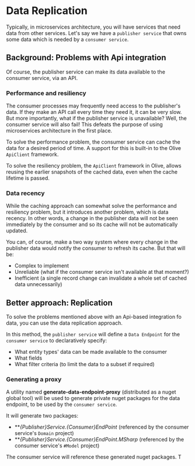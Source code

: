 # Data Replication

Typically, in microservices architecture, you will have services that need data from other services.
Let's say we have a `publisher service` that owns some data which is needed by a `consumer service`.

## Background: Problems with Api integration
Of course, the publisher service can make its data available to the consumer service, via an API.

### Performance and resiliency
The consumer processes may frequently need access to the publisher's data. If they make an API call every time they need it, it can be very slow. 
But more importantly, what if the publisher service is unavailable? Well, the consumer service will also fail!
This defeats the purpose of using microservices architecture in the first place.

To solve the performance problem, the consumer service can cache the data for a desired period of time.
A support for this is built-in to the Olive `ApiClient` framework.

To solve the resiliency problem, the `ApiClient` framework in Olive, allows reusing the earlier snapshots of the cached data, even when the cache lifetime is passed.

### Data recency
While the caching approach can somewhat solve the performance and resiliency problem, but it introduces another problem, which is data recency.
In other words, a change in the publisher data will not be seen immediately by the consumer and so its cache will not be automatically updated.

You can, of course, make a two way system where every change in the publisher data would notify the consumer to refresh its cache. 
But that will be: 

- Complex to implement
- Unreliable (what if the consumer service isn't available at that moment?)
- Inefficient (a single record change can invalidate a whole set of cached data unnecessarily)

## Better approach: Replication
To solve the problems mentioned above with an Api-based integration fo data, you can use the data replication approach.

In this method, the `publisher service` will define a `Data Endpoint` for the `consumer service` to declaratively specify:
- What entity types' data can be made available to the consumer
- What fields
- What filter criteria (to limit the data to a subset if required)


### Generating a proxy

A utility named **generate-data-endpoint-proxy** (distributed as a nuget global tool) will be used to generate private nuget packages for the data endpoint, to be used by the `consumer service`.

It will generate two packages:

- ***{Publisher}*Service.*{Consumer}*EndPoint** (referenced by the consumer service's `Domain` project) 
- ***{Publisher}*Service.*{Consumer}*EndPoint.MSharp** (referenced by the consumer service's `#Model` project) 

The consumer service will reference these generated nuget packages. T
